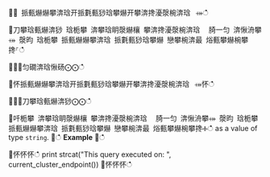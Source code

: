 ਍⌀ 挀甀爀爀攀渀琀开挀氀甀猀琀攀爀开攀渀搀瀀漀椀渀琀⠀⤀ഀഀ
਍刀攀琀甀爀渀猀 琀栀攀 渀攀琀眀漀爀欀 攀渀搀瀀漀椀渀琀 ⠀䐀一匀 渀愀洀攀⤀ 漀昀 琀栀攀 挀甀爀爀攀渀琀 挀氀甀猀琀攀爀 戀攀椀渀最 焀甀攀爀椀攀搀⸀ഀഀ
਍⨀⨀匀礀渀琀愀砀⨀⨀ഀഀ
਍怀挀甀爀爀攀渀琀开挀氀甀猀琀攀爀开攀渀搀瀀漀椀渀琀⠀⤀怀ഀഀ
਍⨀⨀刀攀琀甀爀渀猀⨀⨀ഀഀ
਍吀栀攀 渀攀琀眀漀爀欀 攀渀搀瀀漀椀渀琀 ⠀䐀一匀 渀愀洀攀⤀ 漀昀 琀栀攀 挀甀爀爀攀渀琀 挀氀甀猀琀攀爀 戀攀椀渀最 焀甀攀爀椀攀搀Ⰰഀഀ
as a value of type `string`.਍ഀഀ
**Example**਍ഀഀ
<!-- csl -->਍怀怀怀ഀഀ
print strcat("This query executed on: ", current_cluster_endpoint())਍怀怀怀ഀഀ
